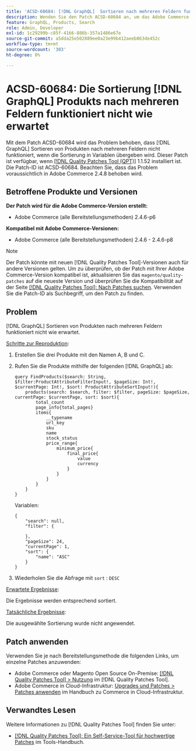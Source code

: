 ```yaml
---
title: 'ACSD-60684: [!DNL GraphQL]  Sortieren nach mehreren Feldern funktioniert nicht wie erwartet'
description: Wenden Sie den Patch ACSD-60684 an, um das Adobe Commerce-Problem zu beheben [!DNL GraphQL]  bei dem die Sortierung nach mehreren Feldern nicht funktioniert, wenn die Sortierung in Variablen übergeben wird.
feature: GraphQL, Products, Search
role: Admin, Developer
exl-id: 1c29299b-c85f-4166-886b-357a1486e67e
source-git-commit: a5dda25e502889ee0a23e99b412aeeb863de452c
workflow-type: tm+mt
source-wordcount: '303'
ht-degree: 0%

---
```


# ACSD-60684: Die Sortierung [!DNL GraphQL] Produkts nach mehreren Feldern funktioniert nicht wie erwartet

Mit dem Patch ACSD-60684 wird das Problem behoben, dass [!DNL GraphQL] Sortieren von Produkten nach mehreren Feldern nicht funktioniert, wenn die Sortierung in Variablen übergeben wird. Dieser Patch ist verfügbar, wenn [[!DNL Quality Patches Tool (QPT)]](/help/tools/quality-patches-tool/quality-patches-tool-to-self-serve-quality-patches.md) 1.1.52 installiert ist. Die Patch-ID ist ACSD-60684. Beachten Sie, dass das Problem voraussichtlich in Adobe Commerce 2.4.8 behoben wird.

## Betroffene Produkte und Versionen

**Der Patch wird für die Adobe Commerce-Version erstellt:**

* Adobe Commerce (alle Bereitstellungsmethoden) 2.4.6-p6

**Kompatibel mit Adobe Commerce-Versionen:**

* Adobe Commerce (alle Bereitstellungsmethoden) 2.4.6 - 2.4.6-p8

>[!NOTE]
>
>Der Patch könnte mit neuen [!DNL Quality Patches Tool]-Versionen auch für andere Versionen gelten. Um zu überprüfen, ob der Patch mit Ihrer Adobe Commerce-Version kompatibel ist, aktualisieren Sie das `magento/quality-patches` auf die neueste Version und überprüfen Sie die Kompatibilität auf der Seite [[!DNL Quality Patches Tool]: Nach Patches suchen](https://experienceleague.adobe.com/tools/commerce-quality-patches/index.html?lang=de). Verwenden Sie die Patch-ID als Suchbegriff, um den Patch zu finden.

## Problem

[!DNL GraphQL] Sortieren von Produkten nach mehreren Feldern funktioniert nicht wie erwartet.

<u>Schritte zur Reproduktion</u>:

1. Erstellen Sie drei Produkte mit den Namen A, B und C.
1. Rufen Sie die Produkte mithilfe der folgenden [!DNL GraphQL] ab:

   ```
   query FindProducts($search: String, $filter:ProductAttributeFilterInput!, $pageSize: Int!, $currentPage: Int!, $sort: ProductAttributeSortInput!){
       products(search: $search, filter: $filter, pageSize: $pageSize, currentPage: $currentPage, sort: $sort){
           total_count
           page_info{total_pages}
           items{
               __typename
               url_key
               sku
               name
               stock_status
               price_range{
                   minimum_price{
                       final_price{
                           value
                           currency
                       }
                   }
               }
           }
       }
   } 
   ```

   Variablen:

   ```
   {
       "search": null,
       "filter": {
   
       },
       "pageSize": 24,
       "currentPage": 1,
       "sort": {
           "name": "ASC"
       }
   }  
   ```

1. Wiederholen Sie die Abfrage mit `sort` : `DESC`

<u>Erwartete Ergebnisse</u>:

Die Ergebnisse werden entsprechend sortiert.

<u>Tatsächliche Ergebnisse</u>:

Die ausgewählte Sortierung wurde nicht angewendet.

## Patch anwenden

Verwenden Sie je nach Bereitstellungsmethode die folgenden Links, um einzelne Patches anzuwenden:

* Adobe Commerce oder Magento Open Source On-Premise: [[!DNL Quality Patches Tool] > Nutzung](/help/tools/quality-patches-tool/usage.md) im [!DNL Quality Patches Tool].
* Adobe Commerce in Cloud-Infrastruktur: [Upgrades und Patches > Patches anwenden](https://experienceleague.adobe.com/docs/commerce-cloud-service/user-guide/develop/upgrade/apply-patches.html?lang=de) im Handbuch zu Commerce in Cloud-Infrastruktur.

## Verwandtes Lesen

Weitere Informationen zu [!DNL Quality Patches Tool] finden Sie unter:

* [[!DNL Quality Patches Tool]: Ein Self-Service-Tool für hochwertige Patches](/help/tools/quality-patches-tool/quality-patches-tool-to-self-serve-quality-patches.md) im Tools-Handbuch.
